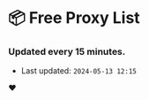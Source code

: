 # :package: Free Proxy List
### Updated every 15 minutes.

- Last updated: `2024-05-13 12:15`

:heart:
